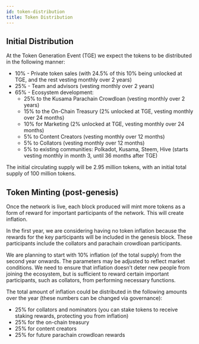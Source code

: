 ```yaml
---
id: token-distribution
title: Token Distribution
---
```


## Initial Distribution

At the Token Generation Event (TGE) we expect the tokens to be distributed in the following manner:

- 10% - Private token sales (with 24.5% of this 10% being unlocked at TGE, and the rest vesting monthly over 2 years)
- 25% - Team and advisors (vesting monthly over 2 years)
- 65% - Ecosystem development:
  - 25% to the Kusama Parachain Crowdloan (vesting monthly over 2 years)
  - 15% to the On-Chain Treasury (2% unlocked at TGE, vesting monthly over 24 months)
  - 10% for Marketing (2% unlocked at TGE, vesting monthly over 24 months)
  - 5% to Content Creators (vesting monthly over 12 months)
  - 5% to Collators (vesting monthly over 12 months)
  - 5% to existing communities: Polkadot, Kusama, Steem, Hive (starts vesting monthly in month 3, until 36 months after TGE)

The initial circulating supply will be 2.95 million tokens, with an initial total supply of 100 million tokens.

## Token Minting (post-genesis)

Once the network is live, each block produced will mint more tokens as a form of reward for 
important participants of the network. This will create inflation.

In the first year, we are considering having no token inflation because the rewards for the key
participants will be included in the genesis block. These participants include the collators and
parachain crowdloan participants.

We are planning to start with 10% inflation (of the total supply) from the second year onwards.
The parameters may be adjusted to reflect market conditions. We need to ensure that inflation
doesn’t deter new people from joining the ecosystem, but is sufficient to reward certain
important participants, such as collators, from performing necessary functions.

The total amount of inflation could be distributed in the following amounts over the year (these
numbers can be changed via governance):

- 25% for collators and nominators (you can stake tokens to receive staking rewards, protecting you from inflation)
- 25% for the on-chain treasury
- 25% for content creators
- 25% for future parachain crowdloan rewards

